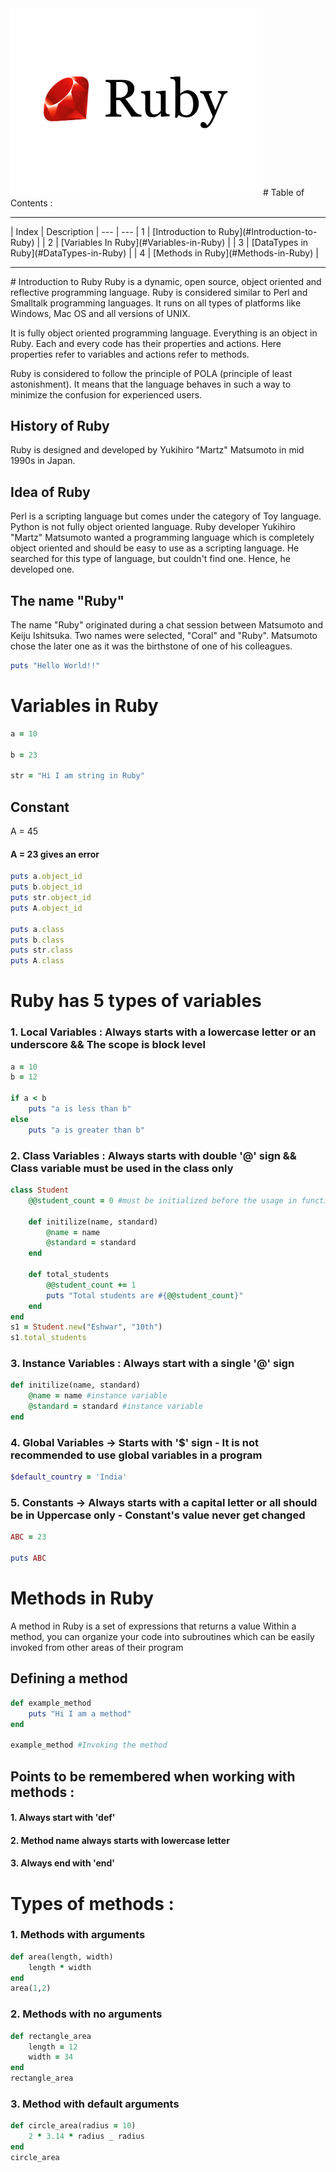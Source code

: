 <img src="/images/Ruby.png" alt="Logo" width='400'/>
# Table of Contents :<hr>
| Index | Description |
--- | ---
| 1 | [Introduction to Ruby](#Introduction-to-Ruby) |
| 2 | [Variables In Ruby](#Variables-in-Ruby) |
| 3 | [DataTypes in Ruby](#DataTypes-in-Ruby) |
| 4 | [Methods in Ruby](#Methods-in-Ruby) |
<hr>
# Introduction to Ruby
Ruby is a dynamic, open source, object oriented and reflective programming language. Ruby is considered similar to Perl and Smalltalk programming languages. It runs on all types of platforms like Windows, Mac OS and all versions of UNIX.

It is fully object oriented programming language. Everything is an object in Ruby. Each and every code has their properties and actions. Here properties refer to variables and actions refer to methods.

Ruby is considered to follow the principle of POLA (principle of least astonishment). It means that the language behaves in such a way to minimize the confusion for experienced users.

## History of Ruby
Ruby is designed and developed by Yukihiro "Martz" Matsumoto in mid 1990s in Japan.

## Idea of Ruby
Perl is a scripting language but comes under the category of Toy language. Python is not fully object oriented language. Ruby developer Yukihiro "Martz" Matsumoto wanted a programming language which is completely object oriented and should be easy to use as a scripting language. He searched for this type of language, but couldn't find one. Hence, he developed one.

## The name "Ruby"
The name "Ruby" originated during a chat session between Matsumoto and Keiju Ishitsuka. Two names were selected, "Coral" and "Ruby". Matsumoto chose the later one as it was the birthstone of one of his colleagues.

```ruby
puts "Hello World!!"
```
# Variables in Ruby
```ruby
a = 10

b = 23

str = "Hi I am string in Ruby"
```
## Constant
A = 45
#### A = 23 gives an error

```ruby
puts a.object_id
puts b.object_id
puts str.object_id
puts A.object_id

puts a.class
puts b.class
puts str.class
puts A.class
```

# Ruby has 5 types of variables

### 1. Local Variables : Always starts with a lowercase letter or an underscore && The scope is block level
```ruby
a = 10
b = 12

if a < b
    puts "a is less than b"
else
    puts "a is greater than b"
```

### 2. Class Variables : Always starts with double '@' sign && Class variable must be used in the class only
```ruby
class Student
    @@student_count = 0 #must be initialized before the usage in functions

    def initilize(name, standard)
        @name = name
        @standard = standard
    end

    def total_students
        @@student_count += 1
        puts "Total students are #{@@student_count}"
    end
end
s1 = Student.new("Eshwar", "10th")
s1.total_students
```

### 3. Instance Variables : Always start with a single '@' sign
```ruby
def initilize(name, standard)
    @name = name #instance variable
    @standard = standard #instance variable
end
```

### 4. Global Variables -> Starts with '$' sign - It is not recommended to use global variables in a program

```ruby
$default_country = 'India'
```

### 5. Constants -> Always starts with a capital letter or all should be in Uppercase only - Constant's value never get changed
```ruby
ABC = 23

puts ABC
```

# Methods in Ruby
A method in Ruby is a set of expressions that returns a value
Within a method, you can organize your code into subroutines which can be easily
invoked from other areas of their program

## Defining a method
```ruby
def example_method
    puts "Hi I am a method"
end

example_method #Invoking the method
```

## Points to be remembered when working with methods :
#### 1. Always start with 'def'
#### 2. Method name always starts with lowercase letter
#### 3. Always end with 'end'


# Types of methods :
### 1. Methods with arguments
```ruby
def area(length, width)
    length * width
end
area(1,2)
```

### 2. Methods with no arguments
```ruby
def rectangle_area
    length = 12
    width = 34
end
rectangle_area
```

### 3. Method with default arguments
```ruby
def circle_area(radius = 10)
    2 * 3.14 * radius _ radius
end
circle_area
```
